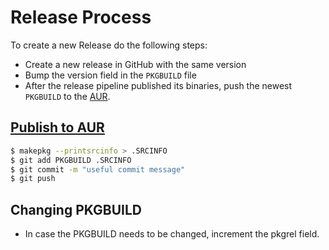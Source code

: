 # Release Process
To create a new Release do the following steps:
- Create a new release in GitHub with the same version
- Bump the version field in the `PKGBUILD` file
- After the release pipeline published its binaries, push the newest `PKGBUILD` to the [AUR](#publish-to-aur).

## [Publish to AUR](https://wiki.archlinux.org/title/AUR_submission_guidelines#Publishing_new_package_content)
```bash
$ makepkg --printsrcinfo > .SRCINFO
$ git add PKGBUILD .SRCINFO
$ git commit -m "useful commit message"
$ git push
```

## Changing PKGBUILD
- In case the PKGBUILD needs to be changed, increment the pkgrel field.
